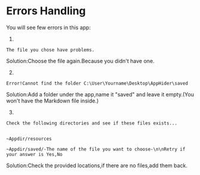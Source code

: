 # Errors Handling

You will see few errors in this app:

1.

```error
The file you chose have problems.
```
Solution:Choose the file again.Because you didn't have one.

2.

```error
Error!Cannot find the folder C:\User\Yourname\Desktop\AppHider\saved
```

Solution:Add a folder under the app,name it "saved" and leave it empty.(You won't have the Markdown file inside.)

3.

```error
Check the following directories and see if these files exists...


~Appdir/resources

~Appdir/saved/-The name of the file you want to choose-\n\nRetry if your answer is Yes,No
```

Solution:Check the provided locations,if there are no files,add them back.